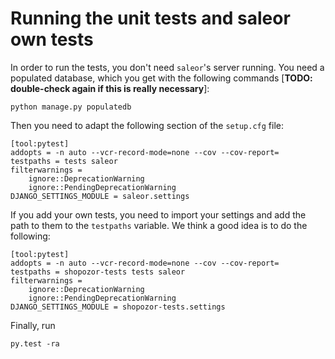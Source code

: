 # Running the unit tests and saleor own tests

In order to run the tests, you don't need `saleor`'s server running. You need a populated database, which you get with the following commands [**TODO: double-check again if this is really necessary**]:

```
python manage.py populatedb
```

Then you need to adapt the following section of the `setup.cfg` file:

```
[tool:pytest]
addopts = -n auto --vcr-record-mode=none --cov --cov-report=
testpaths = tests saleor
filterwarnings =
    ignore::DeprecationWarning
    ignore::PendingDeprecationWarning
DJANGO_SETTINGS_MODULE = saleor.settings
```

If you add your own tests, you need to import your settings and add the path to them to the `testpaths` variable. We think a good idea is to do the following:

```
[tool:pytest]
addopts = -n auto --vcr-record-mode=none --cov --cov-report=
testpaths = shopozor-tests tests saleor
filterwarnings =
    ignore::DeprecationWarning
    ignore::PendingDeprecationWarning
DJANGO_SETTINGS_MODULE = shopozor-tests.settings
```

Finally, run

```
py.test -ra
```
